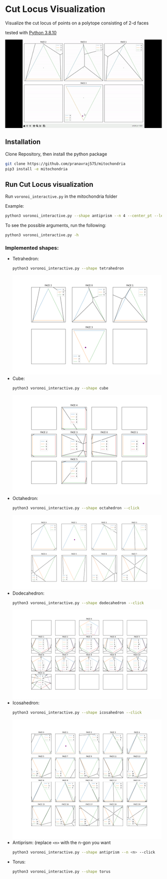# Cut Locus Visualization
Visualize the cut locus of points on a polytope consisting of 2-d faces

tested with [Python 3.8.10](https://www.python.org/downloads/release/python-3810/)

![](https://github.com/pranavraj575/mitochondria/blob/main/images/tetrahedron/demo.gif)
## Installation
Clone Repository, then install the python package
```bash
git clone https://github.com/pranavraj575/mitochondria
pip3 install -e mitochondria
```
## Run Cut Locus visualization

Run `voronoi_interactive.py` in the mitochondria folder

Example:
```bash
python3 voronoi_interactive.py --shape antiprism --n 4 --center_pt --legend 
```
To see the possible arguments, run the following:
```bash
python3 voronoi_interactive.py -h
```

### Implemented shapes:
  * Tetrahedron:
    ```bash
    python3 voronoi_interactive.py --shape tetrahedron
    ```
    ![](https://github.com/pranavraj575/mitochondria/blob/main/images/tetrahedron/p_(-0.4%2C%20-0.6)_face_3.png)
  * Cube:
    ```bash
    python3 voronoi_interactive.py --shape cube
    ```
    ![](https://github.com/pranavraj575/mitochondria/blob/main/images/cube/p_(0.8%2C%200.2)_face_1.png)
  * Octahedron:
    ```bash
    python3 voronoi_interactive.py --shape octahedron --click
    ```
    ![](https://github.com/pranavraj575/mitochondria/blob/main/images/octahedron/p_(0.0649519052838329%2C%200.16250000000000003)_face_1.png)
  * Dodecahedron:
    ```bash
    python3 voronoi_interactive.py --shape dodecahedron --click
    ```
    ![](https://github.com/pranavraj575/mitochondria/blob/main/images/dodecahedron/p_(0.1902113032590307%2C%200.1368033988749895)_face_0.png)
  * Icosahedron:
    ```bash
    python3 voronoi_interactive.py --shape icosahedron --click
    ```
    ![](https://github.com/pranavraj575/mitochondria/blob/main/images/icosahedron/p_(0.10825317547305484%2C%200.1375)_face_1.png)
  * Antiprism:
    (replace `<n>` with the n-gon you want
    ```bash
    python3 voronoi_interactive.py --shape antiprism --n <n> --click
    ```
  * Torus:
    ```bash
    python3 voronoi_interactive.py --shape torus
    ```
